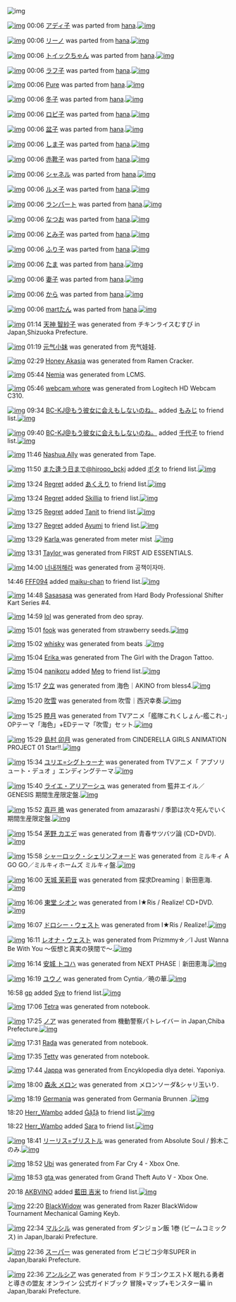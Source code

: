 ![img](http://gdrive-cdn.herokuapp.com/537b65a5bc09f0000721dda7/512px-barcode.png)

[![img](http://www.deviantsart.com/rqqkh6.png)](http://www.barcodekanojo.com/kanojo/2512633/%E3%82%A2%E3%83%87%E3%82%A3%E5%AD%90) 00:06 [アディ子](http://www.barcodekanojo.com/kanojo/2512633/%E3%82%A2%E3%83%87%E3%82%A3%E5%AD%90) was parted from [hana](http://www.barcodekanojo.com/kanojo/2512633/%E3%82%A2%E3%83%87%E3%82%A3%E5%AD%90).[![img](http://www.deviantsart.com/8h2cp5.jpeg)](http://www.barcodekanojo.com/user/204546/hana) 

[![img](http://www.deviantsart.com/1qrmdu8.png)](http://www.barcodekanojo.com/kanojo/1222644/%E3%83%AA%E3%83%BC%E3%83%8E) 00:06 [リーノ](http://www.barcodekanojo.com/kanojo/1222644/%E3%83%AA%E3%83%BC%E3%83%8E) was parted from [hana](http://www.barcodekanojo.com/kanojo/1222644/%E3%83%AA%E3%83%BC%E3%83%8E).[![img](http://www.deviantsart.com/8h2cp5.jpeg)](http://www.barcodekanojo.com/user/204546/hana) 

[![img](http://www.deviantsart.com/39ienit.png)](http://www.barcodekanojo.com/kanojo/2588456/%E3%83%88%E3%82%A4%E3%83%83%E3%82%AF%E3%81%A1%E3%82%83%E3%82%93) 00:06 [トイックちゃん](http://www.barcodekanojo.com/kanojo/2588456/%E3%83%88%E3%82%A4%E3%83%83%E3%82%AF%E3%81%A1%E3%82%83%E3%82%93) was parted from [hana](http://www.barcodekanojo.com/kanojo/2588456/%E3%83%88%E3%82%A4%E3%83%83%E3%82%AF%E3%81%A1%E3%82%83%E3%82%93).[![img](http://www.deviantsart.com/8h2cp5.jpeg)](http://www.barcodekanojo.com/user/204546/hana) 

[![img](http://www.deviantsart.com/286dc9.png)](http://www.barcodekanojo.com/kanojo/2895002/%E3%83%A9%E3%83%95%E5%AD%90) 00:06 [ラフ子](http://www.barcodekanojo.com/kanojo/2895002/%E3%83%A9%E3%83%95%E5%AD%90) was parted from [hana](http://www.barcodekanojo.com/kanojo/2895002/%E3%83%A9%E3%83%95%E5%AD%90).[![img](http://www.deviantsart.com/8h2cp5.jpeg)](http://www.barcodekanojo.com/user/204546/hana) 

[![img](http://www.deviantsart.com/3gn2s5m.png)](http://www.barcodekanojo.com/kanojo/280790/Pure) 00:06 [Pure](http://www.barcodekanojo.com/kanojo/280790/Pure) was parted from [hana](http://www.barcodekanojo.com/kanojo/280790/Pure).[![img](http://www.deviantsart.com/8h2cp5.jpeg)](http://www.barcodekanojo.com/user/204546/hana) 

[![img](http://www.deviantsart.com/1t7f9l1.png)](http://www.barcodekanojo.com/kanojo/2682513/%E5%86%AC%E5%AD%90) 00:06 [冬子](http://www.barcodekanojo.com/kanojo/2682513/%E5%86%AC%E5%AD%90) was parted from [hana](http://www.barcodekanojo.com/kanojo/2682513/%E5%86%AC%E5%AD%90).[![img](http://www.deviantsart.com/8h2cp5.jpeg)](http://www.barcodekanojo.com/user/204546/hana) 

[![img](http://www.deviantsart.com/3qf4111.png)](http://www.barcodekanojo.com/kanojo/2672828/%E3%83%AD%E3%83%94%E5%AD%90) 00:06 [ロピ子](http://www.barcodekanojo.com/kanojo/2672828/%E3%83%AD%E3%83%94%E5%AD%90) was parted from [hana](http://www.barcodekanojo.com/kanojo/2672828/%E3%83%AD%E3%83%94%E5%AD%90).[![img](http://www.deviantsart.com/8h2cp5.jpeg)](http://www.barcodekanojo.com/user/204546/hana) 

[![img](http://www.deviantsart.com/2803gj4.png)](http://www.barcodekanojo.com/kanojo/2691312/%E7%9B%86%E5%AD%90) 00:06 [盆子](http://www.barcodekanojo.com/kanojo/2691312/%E7%9B%86%E5%AD%90) was parted from [hana](http://www.barcodekanojo.com/kanojo/2691312/%E7%9B%86%E5%AD%90).[![img](http://www.deviantsart.com/8h2cp5.jpeg)](http://www.barcodekanojo.com/user/204546/hana) 

[![img](http://www.deviantsart.com/3g9prno.png)](http://www.barcodekanojo.com/kanojo/2929875/%E3%81%97%E3%81%BE%E5%AD%90) 00:06 [しま子](http://www.barcodekanojo.com/kanojo/2929875/%E3%81%97%E3%81%BE%E5%AD%90) was parted from [hana](http://www.barcodekanojo.com/kanojo/2929875/%E3%81%97%E3%81%BE%E5%AD%90).[![img](http://www.deviantsart.com/8h2cp5.jpeg)](http://www.barcodekanojo.com/user/204546/hana) 

[![img](http://www.deviantsart.com/2j5mmur.png)](http://www.barcodekanojo.com/kanojo/2919230/%E8%B5%A4%E9%9D%B4%E5%AD%90) 00:06 [赤靴子](http://www.barcodekanojo.com/kanojo/2919230/%E8%B5%A4%E9%9D%B4%E5%AD%90) was parted from [hana](http://www.barcodekanojo.com/kanojo/2919230/%E8%B5%A4%E9%9D%B4%E5%AD%90).[![img](http://www.deviantsart.com/8h2cp5.jpeg)](http://www.barcodekanojo.com/user/204546/hana) 

[![img](http://www.deviantsart.com/3oabbjs.png)](http://www.barcodekanojo.com/kanojo/290794/%E3%82%B7%E3%83%A3%E3%83%8D%E3%83%AB) 00:06 [シャネル](http://www.barcodekanojo.com/kanojo/290794/%E3%82%B7%E3%83%A3%E3%83%8D%E3%83%AB) was parted from [hana](http://www.barcodekanojo.com/kanojo/290794/%E3%82%B7%E3%83%A3%E3%83%8D%E3%83%AB).[![img](http://www.deviantsart.com/8h2cp5.jpeg)](http://www.barcodekanojo.com/user/204546/hana) 

[![img](http://www.deviantsart.com/22u9f5v.png)](http://www.barcodekanojo.com/kanojo/2905342/%E3%83%AB%E3%83%A1%E5%AD%90) 00:06 [ルメ子](http://www.barcodekanojo.com/kanojo/2905342/%E3%83%AB%E3%83%A1%E5%AD%90) was parted from [hana](http://www.barcodekanojo.com/kanojo/2905342/%E3%83%AB%E3%83%A1%E5%AD%90).[![img](http://www.deviantsart.com/8h2cp5.jpeg)](http://www.barcodekanojo.com/user/204546/hana) 

[![img](http://www.deviantsart.com/9oif0q.png)](http://www.barcodekanojo.com/kanojo/2642138/%E3%83%A9%E3%83%B3%E3%83%91%E3%83%BC%E3%83%88) 00:06 [ランパート](http://www.barcodekanojo.com/kanojo/2642138/%E3%83%A9%E3%83%B3%E3%83%91%E3%83%BC%E3%83%88) was parted from [hana](http://www.barcodekanojo.com/kanojo/2642138/%E3%83%A9%E3%83%B3%E3%83%91%E3%83%BC%E3%83%88).[![img](http://www.deviantsart.com/8h2cp5.jpeg)](http://www.barcodekanojo.com/user/204546/hana) 

[![img](http://www.deviantsart.com/snpcaf.png)](http://www.barcodekanojo.com/kanojo/703259/%E3%81%AA%E3%81%A4%E3%81%8A) 00:06 [なつお](http://www.barcodekanojo.com/kanojo/703259/%E3%81%AA%E3%81%A4%E3%81%8A) was parted from [hana](http://www.barcodekanojo.com/kanojo/703259/%E3%81%AA%E3%81%A4%E3%81%8A).[![img](http://www.deviantsart.com/8h2cp5.jpeg)](http://www.barcodekanojo.com/user/204546/hana) 

[![img](http://www.deviantsart.com/2lvgdln.png)](http://www.barcodekanojo.com/kanojo/2870201/%E3%81%A8%E3%81%BF%E5%AD%90) 00:06 [とみ子](http://www.barcodekanojo.com/kanojo/2870201/%E3%81%A8%E3%81%BF%E5%AD%90) was parted from [hana](http://www.barcodekanojo.com/kanojo/2870201/%E3%81%A8%E3%81%BF%E5%AD%90).[![img](http://www.deviantsart.com/8h2cp5.jpeg)](http://www.barcodekanojo.com/user/204546/hana) 

[![img](http://www.deviantsart.com/f5rqm6.png)](http://www.barcodekanojo.com/kanojo/2391307/%E3%81%B5%E3%82%8A%E5%AD%90) 00:06 [ふり子](http://www.barcodekanojo.com/kanojo/2391307/%E3%81%B5%E3%82%8A%E5%AD%90) was parted from [hana](http://www.barcodekanojo.com/kanojo/2391307/%E3%81%B5%E3%82%8A%E5%AD%90).[![img](http://www.deviantsart.com/8h2cp5.jpeg)](http://www.barcodekanojo.com/user/204546/hana) 

[![img](http://www.deviantsart.com/1c6bejb.png)](http://www.barcodekanojo.com/kanojo/581325/%E3%81%9F%E3%81%BE) 00:06 [たま](http://www.barcodekanojo.com/kanojo/581325/%E3%81%9F%E3%81%BE) was parted from [hana](http://www.barcodekanojo.com/kanojo/581325/%E3%81%9F%E3%81%BE).[![img](http://www.deviantsart.com/8h2cp5.jpeg)](http://www.barcodekanojo.com/user/204546/hana) 

[![img](http://www.deviantsart.com/dosr0s.png)](http://www.barcodekanojo.com/kanojo/2391301/%E5%A6%BB%E5%AD%90) 00:06 [妻子](http://www.barcodekanojo.com/kanojo/2391301/%E5%A6%BB%E5%AD%90) was parted from [hana](http://www.barcodekanojo.com/kanojo/2391301/%E5%A6%BB%E5%AD%90).[![img](http://www.deviantsart.com/8h2cp5.jpeg)](http://www.barcodekanojo.com/user/204546/hana) 

[![img](http://www.deviantsart.com/3jlqr2q.png)](http://www.barcodekanojo.com/kanojo/1044213/%E3%81%8B%E3%82%89) 00:06 [から](http://www.barcodekanojo.com/kanojo/1044213/%E3%81%8B%E3%82%89) was parted from [hana](http://www.barcodekanojo.com/kanojo/1044213/%E3%81%8B%E3%82%89).[![img](http://www.deviantsart.com/8h2cp5.jpeg)](http://www.barcodekanojo.com/user/204546/hana) 

[![img](http://www.deviantsart.com/d2cc99.png)](http://www.barcodekanojo.com/kanojo/2100066/mart%E3%81%9F%E3%82%93) 00:06 [martたん](http://www.barcodekanojo.com/kanojo/2100066/mart%E3%81%9F%E3%82%93) was parted from [hana](http://www.barcodekanojo.com/kanojo/2100066/mart%E3%81%9F%E3%82%93).[![img](http://www.deviantsart.com/8h2cp5.jpeg)](http://www.barcodekanojo.com/user/204546/hana) 

[![img](http://www.deviantsart.com/1r7k793.png)](http://www.barcodekanojo.com/kanojo/3192742/%E5%A4%A9%E7%A5%9E%20%E6%99%BA%E7%B4%97%E5%AD%90) 01:14 [天神 智紗子](http://www.barcodekanojo.com/kanojo/3192742/%E5%A4%A9%E7%A5%9E%20%E6%99%BA%E7%B4%97%E5%AD%90) was generated from チキンライスむすび in Japan,Shizuoka Prefecture.

[![img](http://www.deviantsart.com/8s8lmb.png)](http://www.barcodekanojo.com/kanojo/3192743/%E5%85%83%E6%B0%94%E5%B0%8F%E5%A6%B9) 01:19 [元气小妹](http://www.barcodekanojo.com/kanojo/3192743/%E5%85%83%E6%B0%94%E5%B0%8F%E5%A6%B9) was generated from 充气娃娃.

[![img](http://www.deviantsart.com/1bit981.png)](http://www.barcodekanojo.com/kanojo/3192744/Honey%20Akasia) 02:29 [Honey Akasia](http://www.barcodekanojo.com/kanojo/3192744/Honey%20Akasia) was generated from Ramen Cracker.

[![img](http://www.deviantsart.com/14o23or.png)](http://www.barcodekanojo.com/kanojo/3192745/Nemia) 05:44 [Nemia](http://www.barcodekanojo.com/kanojo/3192745/Nemia) was generated from LCMS.

[![img](http://www.deviantsart.com/3r916a4.png)](http://www.barcodekanojo.com/kanojo/3192746/webcam%20whore) 05:46 [webcam whore](http://www.barcodekanojo.com/kanojo/3192746/webcam%20whore) was generated from Logitech HD Webcam C310.

[![img](http://www.deviantsart.com/2l905sv.jpeg)](http://www.barcodekanojo.com/user/276669/BC-KJ%40%E3%82%82%E3%81%86%E5%BD%BC%E5%A5%B3%E3%81%AB%E4%BC%9A%E3%81%88%E3%82%82%E3%81%97%E3%81%AA%E3%81%84%E3%81%AE%E3%81%AD%E3%80%82) 09:34 [BC-KJ@もう彼女に会えもしないのね。](http://www.barcodekanojo.com/user/276669/BC-KJ%40%E3%82%82%E3%81%86%E5%BD%BC%E5%A5%B3%E3%81%AB%E4%BC%9A%E3%81%88%E3%82%82%E3%81%97%E3%81%AA%E3%81%84%E3%81%AE%E3%81%AD%E3%80%82) added [もみじ](http://www.barcodekanojo.com/kanojo/231212/%E3%82%82%E3%81%BF%E3%81%98) to friend list.[![img](http://www.deviantsart.com/15h2ics.png)](http://www.barcodekanojo.com/kanojo/231212/%E3%82%82%E3%81%BF%E3%81%98) 

[![img](http://www.deviantsart.com/2l905sv.jpeg)](http://www.barcodekanojo.com/user/276669/BC-KJ%40%E3%82%82%E3%81%86%E5%BD%BC%E5%A5%B3%E3%81%AB%E4%BC%9A%E3%81%88%E3%82%82%E3%81%97%E3%81%AA%E3%81%84%E3%81%AE%E3%81%AD%E3%80%82) 09:40 [BC-KJ@もう彼女に会えもしないのね。](http://www.barcodekanojo.com/user/276669/BC-KJ%40%E3%82%82%E3%81%86%E5%BD%BC%E5%A5%B3%E3%81%AB%E4%BC%9A%E3%81%88%E3%82%82%E3%81%97%E3%81%AA%E3%81%84%E3%81%AE%E3%81%AD%E3%80%82) added [千代子](http://www.barcodekanojo.com/kanojo/2850193/%E5%8D%83%E4%BB%A3%E5%AD%90) to friend list.[![img](http://www.deviantsart.com/2mgo96l.png)](http://www.barcodekanojo.com/kanojo/2850193/%E5%8D%83%E4%BB%A3%E5%AD%90) 

[![img](http://www.deviantsart.com/2cdkc4b.png)](http://www.barcodekanojo.com/kanojo/3192747/Nashua%20Ally) 11:46 [Nashua Ally](http://www.barcodekanojo.com/kanojo/3192747/Nashua%20Ally) was generated from Tape.

[![img](http://www.deviantsart.com/2pb6b61.jpeg)](http://www.barcodekanojo.com/user/14376/%E3%81%BE%E3%81%9F%E9%80%A2%E3%81%86%E6%97%A5%E3%81%BE%E3%81%A7%40hiroqo_bckj) 11:50 [また逢う日まで@hiroqo_bckj](http://www.barcodekanojo.com/user/14376/%E3%81%BE%E3%81%9F%E9%80%A2%E3%81%86%E6%97%A5%E3%81%BE%E3%81%A7%40hiroqo_bckj) added [ポタ](http://www.barcodekanojo.com/kanojo/2678963/%E3%83%9D%E3%82%BF) to friend list.[![img](http://www.deviantsart.com/1slaffc.png)](http://www.barcodekanojo.com/kanojo/2678963/%E3%83%9D%E3%82%BF) 

[![img](http://www.deviantsart.com/2rr1a6m.jpeg)](http://www.barcodekanojo.com/user/500208/Regret) 13:24 [Regret](http://www.barcodekanojo.com/user/500208/Regret) added [あくえり](http://www.barcodekanojo.com/kanojo/6653/%E3%81%82%E3%81%8F%E3%81%88%E3%82%8A) to friend list.[![img](http://www.deviantsart.com/2n0rct9.png)](http://www.barcodekanojo.com/kanojo/6653/%E3%81%82%E3%81%8F%E3%81%88%E3%82%8A) 

[![img](http://www.deviantsart.com/2rr1a6m.jpeg)](http://www.barcodekanojo.com/user/500208/Regret) 13:24 [Regret](http://www.barcodekanojo.com/user/500208/Regret) added [Skillia](http://www.barcodekanojo.com/kanojo/2879899/Skillia) to friend list.[![img](http://www.deviantsart.com/2oqe0d3.png)](http://www.barcodekanojo.com/kanojo/2879899/Skillia) 

[![img](http://www.deviantsart.com/2rr1a6m.jpeg)](http://www.barcodekanojo.com/user/500208/Regret) 13:25 [Regret](http://www.barcodekanojo.com/user/500208/Regret) added [Tanit](http://www.barcodekanojo.com/kanojo/2832520/Tanit) to friend list.[![img](http://www.deviantsart.com/2e3ffos.png)](http://www.barcodekanojo.com/kanojo/2832520/Tanit) 

[![img](http://www.deviantsart.com/2rr1a6m.jpeg)](http://www.barcodekanojo.com/user/500208/Regret) 13:27 [Regret](http://www.barcodekanojo.com/user/500208/Regret) added [Ayumi](http://www.barcodekanojo.com/kanojo/2610660/Ayumi) to friend list.[![img](http://www.deviantsart.com/huqc5m.png)](http://www.barcodekanojo.com/kanojo/2610660/Ayumi) 

[![img](http://www.deviantsart.com/18reugr.png)](http://www.barcodekanojo.com/kanojo/3192748/Karla%20) 13:29 [Karla ](http://www.barcodekanojo.com/kanojo/3192748/Karla%20) was generated from meter mist .[![img](http://www.deviantsart.com/276kulj.jpeg)](http://www.barcodekanojo.com/product_images/barcode/6018232/1424147321/meter%20mist%20.jpg) 

[![img](http://www.deviantsart.com/26ktlq6.png)](http://www.barcodekanojo.com/kanojo/3192749/Taylor%20) 13:31 [Taylor ](http://www.barcodekanojo.com/kanojo/3192749/Taylor%20) was generated from FIRST AID ESSENTIALS.

[![img](http://www.deviantsart.com/32k0it9.png)](http://www.barcodekanojo.com/kanojo/3192750/%EB%84%88%EB%82%B4%EA%BA%BC%ED%95%B4%EB%9D%BC) 14:00 [너내꺼해라](http://www.barcodekanojo.com/kanojo/3192750/%EB%84%88%EB%82%B4%EA%BA%BC%ED%95%B4%EB%9D%BC) was generated from 공책이자마.

14:46 [FFF094](http://www.barcodekanojo.com/user/475448/FFF094) added [maiku-chan](http://www.barcodekanojo.com/kanojo/2401192/maiku-chan) to friend list.[![img](http://www.deviantsart.com/2rrubkb.png)](http://www.barcodekanojo.com/kanojo/2401192/maiku-chan) 

[![img](http://www.deviantsart.com/2mq81i5.png)](http://www.barcodekanojo.com/kanojo/3192751/Sasasasa) 14:48 [Sasasasa](http://www.barcodekanojo.com/kanojo/3192751/Sasasasa) was generated from Hard Body Professional Shifter Kart Series #4.

[![img](http://www.deviantsart.com/3u80ahm.png)](http://www.barcodekanojo.com/kanojo/3192752/lol) 14:59 [lol](http://www.barcodekanojo.com/kanojo/3192752/lol) was generated from deo spray.

[![img](http://www.deviantsart.com/2pc0b8r.png)](http://www.barcodekanojo.com/kanojo/3192753/fook) 15:01 [fook](http://www.barcodekanojo.com/kanojo/3192753/fook) was generated from strawberry seeds.[![img](http://www.deviantsart.com/2rfehto.jpeg)](http://www.barcodekanojo.com/product_images/barcode/6018238/1424152845/strawberry%20seeds.jpg) 

[![img](http://www.deviantsart.com/3cpprhu.png)](http://www.barcodekanojo.com/kanojo/3192754/whisky) 15:02 [whisky](http://www.barcodekanojo.com/kanojo/3192754/whisky) was generated from beats .[![img](http://www.deviantsart.com/3hi926l.jpeg)](http://www.barcodekanojo.com/product_images/barcode/6018239/1424152928/beats%20.jpg) 

[![img](http://www.deviantsart.com/3oqbbo1.png)](http://www.barcodekanojo.com/kanojo/3192755/%20Erika%20) 15:04 [ Erika ](http://www.barcodekanojo.com/kanojo/3192755/%20Erika%20) was generated from The Girl with the Dragon Tattoo.

[![img](http://www.deviantsart.com/1sjqg3.jpeg)](http://www.barcodekanojo.com/user/500210/nanikoru) 15:04 [nanikoru](http://www.barcodekanojo.com/user/500210/nanikoru) added [Meg](http://www.barcodekanojo.com/kanojo/2999108/Meg) to friend list.[![img](http://www.deviantsart.com/302oh0a.png)](http://www.barcodekanojo.com/kanojo/2999108/Meg) 

[![img](http://www.deviantsart.com/3rm88ij.png)](http://www.barcodekanojo.com/kanojo/3192756/%E5%A4%95%E7%AB%8B) 15:17 [夕立](http://www.barcodekanojo.com/kanojo/3192756/%E5%A4%95%E7%AB%8B) was generated from 海色｜AKINO from bless4.[![img](http://www.deviantsart.com/3598ohc.jpeg)](http://www.barcodekanojo.com/product_images/barcode/6018242/1424153812/50x50x,PE6,PB5,PB7,PE8,P89,PB2,PEF,PBD,P9CAKINO,P20from,P20bless4.jpg,qw=88,ah=88.pagespeed.ic.YH2YBCBCH2.jpg) 

[![img](http://www.deviantsart.com/1ee9v44.png)](http://www.barcodekanojo.com/kanojo/3192757/%E5%90%B9%E9%9B%AA) 15:20 [吹雪](http://www.barcodekanojo.com/kanojo/3192757/%E5%90%B9%E9%9B%AA) was generated from 吹雪｜西沢幸奏.[![img](http://www.deviantsart.com/3v5lsl2.jpeg)](http://www.barcodekanojo.com/product_images/barcode/6018243/1424153971/%E5%90%B9%E9%9B%AA%EF%BD%9C%E8%A5%BF%E6%B2%A2%E5%B9%B8%E5%A5%8F.jpg) 

[![img](http://www.deviantsart.com/ics4j1.png)](http://www.barcodekanojo.com/kanojo/3192758/%E7%9D%A6%E6%9C%88) 15:25 [睦月](http://www.barcodekanojo.com/kanojo/3192758/%E7%9D%A6%E6%9C%88) was generated from TVアニメ「艦隊これくしょん-艦これ-」OPテーマ「海色」+EDテーマ「吹雪」セット.[![img](http://www.deviantsart.com/2cfrugk.jpeg)](http://www.barcodekanojo.com/product_images/barcode/6018244/1424154246/50x50xTV,PE3,P82,PA2,PE3,P83,P8B,PE3,P83,PA1,PE3,P80,P8C,PE8,P89,PA6,PE9,P9A,P8A,PE3,P81,P93,PE3,P82,P8C,PE3,P81,P8F,PE3,P81,P97,PE3,P82,P87,PE3,P82,P93-,PE8,P89,PA6,PE3,P81,P93,PE3,P82,P8C-,PE3,P80,P8DOP,PE3,P83,P86,PE3,P83,PBC,PE3,P83,P9E,PE3,P80,P8C,PE6,PB5,PB7,PE8,P89,PB2,PE3,P80,P8D,P2BED,PE3,P83,P86,PE3,P83,PBC,PE3,P83,P9E,PE3,P80,P8C,PE5,P90,PB9,PE9,P9B,PAA,PE3,P80,P8D,PE3,P82,PBB,PE3,P83,P83,PE3,P83,P88.jpg,qw=88,ah=88.pagespeed.ic.7SuacL9FtX.jpg) 

[![img](http://www.deviantsart.com/277tb0p.png)](http://www.barcodekanojo.com/kanojo/3192759/%E5%B3%B6%E6%9D%91%20%E5%8D%AF%E6%9C%88) 15:29 [島村 卯月](http://www.barcodekanojo.com/kanojo/3192759/%E5%B3%B6%E6%9D%91%20%E5%8D%AF%E6%9C%88) was generated from CINDERELLA GIRLS ANIMATION PROJECT 01 Star!!.[![img](http://www.deviantsart.com/hhvhhr.jpeg)](http://www.barcodekanojo.com/product_images/barcode/6018245/1424154491/CINDERELLA%20GIRLS%20ANIMATION%20PROJECT%2001%20Star%21%21.jpg) 

[![img](http://www.deviantsart.com/5s46sr.png)](http://www.barcodekanojo.com/kanojo/3192760/%E3%83%A6%E3%83%AA%E3%82%A8%3D%E3%82%B7%E3%82%B0%E3%83%88%E3%82%A5%E3%83%BC%E3%83%8A) 15:34 [ユリエ=シグトゥーナ](http://www.barcodekanojo.com/kanojo/3192760/%E3%83%A6%E3%83%AA%E3%82%A8%3D%E3%82%B7%E3%82%B0%E3%83%88%E3%82%A5%E3%83%BC%E3%83%8A) was generated from TVアニメ「 アブソリュート・デュオ 」エンディングテーマ.[![img](http://www.deviantsart.com/295gni1.jpeg)](http://www.barcodekanojo.com/product_images/barcode/6018246/1424154791/50x50xTV,PE3,P82,PA2,PE3,P83,P8B,PE3,P83,PA1,PE3,P80,P8C,P20,PE3,P82,PA2,PE3,P83,P96,PE3,P82,PBD,PE3,P83,PAA,PE3,P83,PA5,PE3,P83,PBC,PE3,P83,P88,PE3,P83,PBB,PE3,P83,P87,PE3,P83,PA5,PE3,P82,PAA,P20,PE3,P80,P8D,PE3,P82,PA8,PE3,P83,PB3,PE3,P83,P87,PE3,P82,PA3,PE3,P83,PB3,PE3,P82,PB0,PE3,P83,P86,PE3,P83,PBC,PE3,P83,P9E.jpg,qw=88,ah=88.pagespeed.ic.ZNir0U-AB4.jpg) 

[![img](http://www.deviantsart.com/o0io8r.png)](http://www.barcodekanojo.com/kanojo/3192761/%E3%83%A9%E3%82%A4%E3%82%A8%E3%83%BB%E3%82%A2%E3%83%AA%E3%82%A2%E3%83%BC%E3%82%B7%E3%83%A5) 15:40 [ライエ・アリアーシュ](http://www.barcodekanojo.com/kanojo/3192761/%E3%83%A9%E3%82%A4%E3%82%A8%E3%83%BB%E3%82%A2%E3%83%AA%E3%82%A2%E3%83%BC%E3%82%B7%E3%83%A5) was generated from 籃井エイル／GENESIS 期間生産限定盤.[![img](http://www.deviantsart.com/285uo20.jpeg)](http://www.barcodekanojo.com/product_images/barcode/6018247/1424155181/50x50x,PE7,PB1,P83,PE4,PBA,P95,PE3,P82,PA8,PE3,P82,PA4,PE3,P83,PAB,PEF,PBC,P8FGENESIS,P20,PE6,P9C,P9F,PE9,P96,P93,PE7,P94,P9F,PE7,P94,PA3,PE9,P99,P90,PE5,PAE,P9A,PE7,P9B,PA4.jpg,qw=88,ah=88.pagespeed.ic.VjMed2JVg2.jpg) 

[![img](http://www.deviantsart.com/2idrh3.png)](http://www.barcodekanojo.com/kanojo/3192762/%E7%9C%9F%E6%88%B8%20%E6%9A%81) 15:52 [真戸 暁](http://www.barcodekanojo.com/kanojo/3192762/%E7%9C%9F%E6%88%B8%20%E6%9A%81) was generated from amazarashi / 季節は次々死んでいく 期間生産限定盤.[![img](http://www.deviantsart.com/3ggmsp5.jpeg)](http://www.barcodekanojo.com/product_images/barcode/6018248/1424155895/amazarashi%20%2F%20%E5%AD%A3%E7%AF%80%E3%81%AF%E6%AC%A1%E3%80%85%E6%AD%BB%E3%82%93%E3%81%A7%E3%81%84%E3%81%8F%20%E6%9C%9F%E9%96%93%E7%94%9F%E7%94%A3%E9%99%90%E5%AE%9A%E7%9B%A4.jpg) 

[![img](http://www.deviantsart.com/16smo8o.png)](http://www.barcodekanojo.com/kanojo/3192763/%E8%8C%85%E9%87%8E%20%E3%82%AB%E3%82%A8%E3%83%87) 15:54 [茅野 カエデ](http://www.barcodekanojo.com/kanojo/3192763/%E8%8C%85%E9%87%8E%20%E3%82%AB%E3%82%A8%E3%83%87) was generated from 青春サツバツ論 (CD+DVD).[![img](http://www.deviantsart.com/3od5iqf.jpeg)](http://www.barcodekanojo.com/product_images/barcode/6018249/1424156061/%E9%9D%92%E6%98%A5%E3%82%B5%E3%83%84%E3%83%90%E3%83%84%E8%AB%96%20%28CD%2BDVD%29.jpg) 

[![img](http://www.deviantsart.com/2s6lch0.png)](http://www.barcodekanojo.com/kanojo/3192764/%E3%82%B7%E3%83%A3%E3%83%BC%E3%83%AD%E3%83%83%E3%82%AF%E3%83%BB%E3%82%B7%E3%82%A7%E3%83%AA%E3%83%B3%E3%83%95%E3%82%A9%E3%83%BC%E3%83%89) 15:58 [シャーロック・シェリンフォード](http://www.barcodekanojo.com/kanojo/3192764/%E3%82%B7%E3%83%A3%E3%83%BC%E3%83%AD%E3%83%83%E3%82%AF%E3%83%BB%E3%82%B7%E3%82%A7%E3%83%AA%E3%83%B3%E3%83%95%E3%82%A9%E3%83%BC%E3%83%89) was generated from ミルキィ A GO GO／ミルキィホームズ ミルキィ盤.[![img](http://www.deviantsart.com/3m1tigs.jpeg)](http://www.barcodekanojo.com/product_images/barcode/6018250/1424156251/%E3%83%9F%E3%83%AB%E3%82%AD%E3%82%A3%20A%20GO%20GO%EF%BC%8F%E3%83%9F%E3%83%AB%E3%82%AD%E3%82%A3%E3%83%9B%E3%83%BC%E3%83%A0%E3%82%BA%20%E3%83%9F%E3%83%AB%E3%82%AD%E3%82%A3%E7%9B%A4.jpg) 

[![img](http://www.deviantsart.com/i52g96.png)](http://www.barcodekanojo.com/kanojo/3192765/%E5%A4%A9%E5%9F%8E%20%E8%8C%89%E8%8E%89%E9%9F%B3) 16:00 [天城 茉莉音](http://www.barcodekanojo.com/kanojo/3192765/%E5%A4%A9%E5%9F%8E%20%E8%8C%89%E8%8E%89%E9%9F%B3) was generated from 探求Dreaming｜新田恵海.[![img](http://www.deviantsart.com/2s15k7c.jpeg)](http://www.barcodekanojo.com/product_images/barcode/6018251/1424156373/%E6%8E%A2%E6%B1%82Dreaming%EF%BD%9C%E6%96%B0%E7%94%B0%E6%81%B5%E6%B5%B7.jpg) 

[![img](http://www.deviantsart.com/3s8quba.png)](http://www.barcodekanojo.com/kanojo/3192766/%E6%9D%B1%E5%A0%82%20%E3%82%B7%E3%82%AA%E3%83%B3) 16:06 [東堂 シオン](http://www.barcodekanojo.com/kanojo/3192766/%E6%9D%B1%E5%A0%82%20%E3%82%B7%E3%82%AA%E3%83%B3) was generated from I★Ris / Realize! CD+DVD.[![img](http://www.deviantsart.com/2344s48.jpeg)](http://www.barcodekanojo.com/product_images/barcode/6018252/1424156734/I%E2%98%85Ris%20%2F%20Realize%21%20CD%2BDVD.jpg) 

[![img](http://www.deviantsart.com/qmvu2d.png)](http://www.barcodekanojo.com/kanojo/3192767/%E3%83%89%E3%83%AD%E3%82%B7%E3%83%BC%E3%83%BB%E3%82%A6%E3%82%A7%E3%82%B9%E3%83%88) 16:07 [ドロシー・ウェスト](http://www.barcodekanojo.com/kanojo/3192767/%E3%83%89%E3%83%AD%E3%82%B7%E3%83%BC%E3%83%BB%E3%82%A6%E3%82%A7%E3%82%B9%E3%83%88) was generated from I★Ris / Realize!.[![img](http://www.deviantsart.com/di5ch.jpeg)](http://www.barcodekanojo.com/product_images/barcode/6018253/1424156818/I%E2%98%85Ris%20%2F%20Realize%21.jpg) 

[![img](http://www.deviantsart.com/2leq4ke.png)](http://www.barcodekanojo.com/kanojo/3192768/%E3%83%AC%E3%82%AA%E3%83%8A%E3%83%BB%E3%82%A6%E3%82%A7%E3%82%B9%E3%83%88) 16:11 [レオナ・ウェスト](http://www.barcodekanojo.com/kanojo/3192768/%E3%83%AC%E3%82%AA%E3%83%8A%E3%83%BB%E3%82%A6%E3%82%A7%E3%82%B9%E3%83%88) was generated from Prizmmy☆／I Just Wanna Be With You 〜仮想と真実の狭間で〜.[![img](http://www.deviantsart.com/15jsrdj.jpeg)](http://www.barcodekanojo.com/product_images/barcode/6018254/1424157104/Prizmmy%E2%98%86%EF%BC%8FI%20Just%20Wanna%20Be%20With%20You%20%E3%80%9C%E4%BB%AE%E6%83%B3%E3%81%A8%E7%9C%9F%E5%AE%9F%E3%81%AE%E7%8B%AD%E9%96%93%E3%81%A7%E3%80%9C.jpg) 

[![img](http://www.deviantsart.com/2d60a94.png)](http://www.barcodekanojo.com/kanojo/3192769/%E5%AE%89%E5%9F%8E%20%E3%83%88%E3%82%B3%E3%83%8F) 16:14 [安城 トコハ](http://www.barcodekanojo.com/kanojo/3192769/%E5%AE%89%E5%9F%8E%20%E3%83%88%E3%82%B3%E3%83%8F) was generated from NEXT PHASE｜新田恵海.[![img](http://www.deviantsart.com/3elv07b.jpeg)](http://www.barcodekanojo.com/product_images/barcode/6018255/1424157242/NEXT%20PHASE%EF%BD%9C%E6%96%B0%E7%94%B0%E6%81%B5%E6%B5%B7.jpg) 

[![img](http://www.deviantsart.com/126u9e9.png)](http://www.barcodekanojo.com/kanojo/3192770/%E3%83%A6%E3%82%A6%E3%83%8E) 16:19 [ユウノ](http://www.barcodekanojo.com/kanojo/3192770/%E3%83%A6%E3%82%A6%E3%83%8E) was generated from Cyntia／暁の華.[![img](http://www.deviantsart.com/ialnjd.jpeg)](http://www.barcodekanojo.com/product_images/barcode/6018256/1424157523/Cyntia%EF%BC%8F%E6%9A%81%E3%81%AE%E8%8F%AF.jpg) 

16:58 [gp](http://www.barcodekanojo.com/user/500199/gp) added [Sye](http://www.barcodekanojo.com/kanojo/2609205/Sye) to friend list.[![img](http://www.deviantsart.com/qbufds.png)](http://www.barcodekanojo.com/kanojo/2609205/Sye) 

[![img](http://www.deviantsart.com/odg9in.png)](http://www.barcodekanojo.com/kanojo/3192771/Tetra) 17:06 [Tetra](http://www.barcodekanojo.com/kanojo/3192771/Tetra) was generated from notebook.

[![img](http://www.deviantsart.com/k9kvgi.png)](http://www.barcodekanojo.com/kanojo/3192772/%E3%83%8E%E3%82%A2) 17:25 [ノア](http://www.barcodekanojo.com/kanojo/3192772/%E3%83%8E%E3%82%A2) was generated from 機動警察パトレイバー in Japan,Chiba Prefecture.[![img](http://www.deviantsart.com/jm7pn3.jpeg)](http://www.barcodekanojo.com/product_images/barcode/1803572/1297954231/%E6%A9%9F%E5%8B%95%E8%AD%A6%E5%AF%9F%E3%83%91%E3%83%88%E3%83%AC%E3%82%A4%E3%83%90%E3%83%BC%20THE%20MOVIE.jpg) 

[![img](http://www.deviantsart.com/1i8qdeq.png)](http://www.barcodekanojo.com/kanojo/3192773/Rada) 17:31 [Rada](http://www.barcodekanojo.com/kanojo/3192773/Rada) was generated from notebook.

[![img](http://www.deviantsart.com/3fcn0rc.png)](http://www.barcodekanojo.com/kanojo/3192774/Tetty) 17:35 [Tetty](http://www.barcodekanojo.com/kanojo/3192774/Tetty) was generated from notebook.

[![img](http://www.deviantsart.com/2dpdac2.png)](http://www.barcodekanojo.com/kanojo/3192775/Jappa) 17:44 [Jappa](http://www.barcodekanojo.com/kanojo/3192775/Jappa) was generated from Encyklopedia dlya detei. Yaponiya.

[![img](http://www.deviantsart.com/k7a1g0.png)](http://www.barcodekanojo.com/kanojo/3192776/%E6%A3%AE%E6%B0%B8%20%E3%83%A1%E3%83%AD%E3%83%B3) 18:00 [森永 メロン](http://www.barcodekanojo.com/kanojo/3192776/%E6%A3%AE%E6%B0%B8%20%E3%83%A1%E3%83%AD%E3%83%B3) was generated from メロンソーダ&amp;シャリ玉いり.

[![img](http://www.deviantsart.com/2or0ge7.png)](http://www.barcodekanojo.com/kanojo/3192777/Germania) 18:19 [Germania](http://www.barcodekanojo.com/kanojo/3192777/Germania) was generated from Germania Brunnen .[![img](http://www.deviantsart.com/276atvg.jpeg)](http://www.barcodekanojo.com/product_images/barcode/6018263/1424164707/Germania%20Brunnen%20.jpg) 

18:20 [Herr_Wambo](http://www.barcodekanojo.com/user/499747/Herr_Wambo) added [](http://www.barcodekanojo.com/kanojo/1596670/%EE%88%A6%EE%88%AC%EE%88%AA%EE%88%AB) to friend list.[![img](http://www.deviantsart.com/utmo4v.png)](http://www.barcodekanojo.com/kanojo/1596670/%EE%88%A6%EE%88%AC%EE%88%AA%EE%88%AB) 

18:22 [Herr_Wambo](http://www.barcodekanojo.com/user/499747/Herr_Wambo) added [Sara](http://www.barcodekanojo.com/kanojo/2740076/Sara) to friend list.[![img](http://www.deviantsart.com/32ivjst.png)](http://www.barcodekanojo.com/kanojo/2740076/Sara) 

[![img](http://www.deviantsart.com/2n4l8tj.png)](http://www.barcodekanojo.com/kanojo/3192778/%E3%83%AA%E3%83%BC%E3%83%AA%E3%82%B9%3D%E3%83%96%E3%83%AA%E3%82%B9%E3%83%88%E3%83%AB) 18:41 [リーリス=ブリストル](http://www.barcodekanojo.com/kanojo/3192778/%E3%83%AA%E3%83%BC%E3%83%AA%E3%82%B9%3D%E3%83%96%E3%83%AA%E3%82%B9%E3%83%88%E3%83%AB) was generated from Absolute Soul / 鈴木このみ.[![img](http://www.deviantsart.com/369ni70.jpeg)](http://www.barcodekanojo.com/product_images/barcode/6018266/1424166017/50x50xAbsolute,P20Soul,P20,P2F,P20,PE9,P88,PB4,PE6,P9C,PA8,PE3,P81,P93,PE3,P81,PAE,PE3,P81,PBF.jpg,qw=88,ah=88.pagespeed.ic.CHWp3xPlX8.jpg) 

[![img](http://www.deviantsart.com/bc5qb9.png)](http://www.barcodekanojo.com/kanojo/3192779/Ubi) 18:52 [Ubi](http://www.barcodekanojo.com/kanojo/3192779/Ubi) was generated from Far Cry 4 - Xbox One.

[![img](http://www.deviantsart.com/p7qdgo.png)](http://www.barcodekanojo.com/kanojo/3192780/gta%20) 18:53 [gta ](http://www.barcodekanojo.com/kanojo/3192780/gta%20) was generated from Grand Theft Auto V - Xbox One.

20:18 [AKBVINO](http://www.barcodekanojo.com/user/500213/AKBVINO) added [藍田 吉米](http://www.barcodekanojo.com/kanojo/1772581/%E8%97%8D%E7%94%B0%20%E5%90%89%E7%B1%B3) to friend list.[![img](http://www.deviantsart.com/1pgivr5.png)](http://www.barcodekanojo.com/kanojo/1772581/%E8%97%8D%E7%94%B0%20%E5%90%89%E7%B1%B3) 

[![img](http://www.deviantsart.com/oju1nf.png)](http://www.barcodekanojo.com/kanojo/3192781/BlackWidow) 22:20 [BlackWidow](http://www.barcodekanojo.com/kanojo/3192781/BlackWidow) was generated from Razer BlackWidow Tournament Mechanical Gaming Keyb.

[![img](http://www.deviantsart.com/a4np9h.png)](http://www.barcodekanojo.com/kanojo/3192782/%E3%83%9E%E3%83%AB%E3%82%B7%E3%83%AB) 22:34 [マルシル](http://www.barcodekanojo.com/kanojo/3192782/%E3%83%9E%E3%83%AB%E3%82%B7%E3%83%AB) was generated from ダンジョン飯 1巻 (ビームコミックス) in Japan,Ibaraki Prefecture.

[![img](http://www.deviantsart.com/vn7od4.png)](http://www.barcodekanojo.com/kanojo/3192783/%E3%82%B9%E3%83%BC%E3%83%91%E3%83%BC) 22:36 [スーパー](http://www.barcodekanojo.com/kanojo/3192783/%E3%82%B9%E3%83%BC%E3%83%91%E3%83%BC) was generated from ピコピコ少年SUPER in Japan,Ibaraki Prefecture.

[![img](http://www.deviantsart.com/26jerdf.png)](http://www.barcodekanojo.com/kanojo/3192784/%E3%82%A2%E3%83%B3%E3%83%AB%E3%82%B7%E3%82%A2) 22:36 [アンルシア](http://www.barcodekanojo.com/kanojo/3192784/%E3%82%A2%E3%83%B3%E3%83%AB%E3%82%B7%E3%82%A2) was generated from ドラゴンクエストX 眠れる勇者と導きの盟友 オンライン 公式ガイドブック 冒険+マップ+モンスター編 in Japan,Ibaraki Prefecture.

